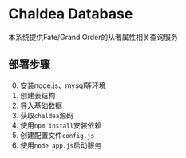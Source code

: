 # Chaldea Database

本系统提供Fate/Grand Order的从者属性相关查询服务

## 部署步骤

0. 安装node.js、mysql等环境
1. 创建表结构
2. 导入基础数据
3. 获取`chaldea`源码
4. 使用`npm install`安装依赖
5. 创建配置文件`config.js`
6. 使用`node app.js`启动服务
